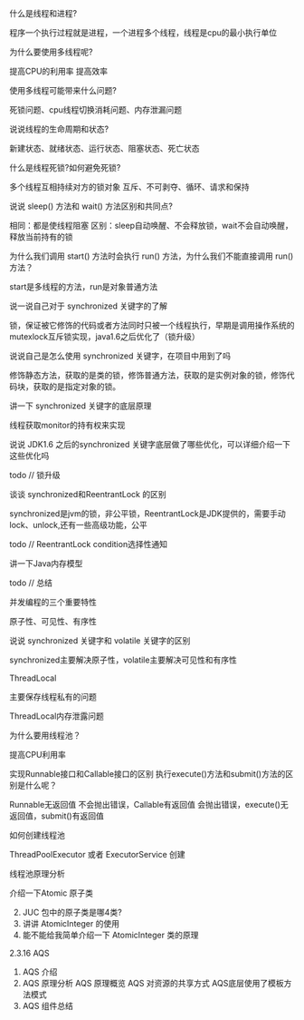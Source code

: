 什么是线程和进程?

程序一个执行过程就是进程，一个进程多个线程，线程是cpu的最小执行单位

为什么要使⽤多线程呢?

提高CPU的利用率 提高效率

使⽤多线程可能带来什么问题?

死锁问题、cpu线程切换消耗问题、内存泄漏问题

说说线程的⽣命周期和状态?

新建状态、就绪状态、运行状态、阻塞状态、死亡状态

什么是线程死锁?如何避免死锁?

多个线程互相持续对方的锁对象 互斥、不可剥夺、循环、请求和保持


说说 sleep() ⽅法和 wait() ⽅法区别和共同点?

相同：都是使线程阻塞
区别：sleep自动唤醒、不会释放锁，wait不会自动唤醒，释放当前持有的锁

为什么我们调⽤ start() ⽅法时会执⾏ run() ⽅法，为什么我们不能直接调⽤ run() ⽅法？

start是多线程的方法，run是对象普通方法


说⼀说⾃⼰对于 synchronized 关键字的了解

锁，保证被它修饰的代码或者方法同时只被一个线程执行，早期是调用操作系统的mutexlock互斥锁实现，java1.6之后优化了（锁升级）

说说⾃⼰是怎么使⽤ synchronized 关键字，在项⽬中⽤到了吗

修饰静态方法，获取的是类的锁，修饰普通方法，获取的是实例对象的锁，修饰代码块，获取的是指定对象的锁。

讲⼀下 synchronized 关键字的底层原理

线程获取monitor的持有权来实现

说说 JDK1.6 之后的synchronized 关键字底层做了哪些优化，可以详细介绍⼀下这些优化吗

todo // 锁升级

谈谈 synchronized和ReentrantLock 的区别

synchronized是jvm的锁，非公平锁，ReentrantLock是JDK提供的，需要手动lock、unlock,还有一些高级功能，公平

todo // ReentrantLock condition选择性通知


讲⼀下Java内存模型


todo //  总结


并发编程的三个重要特性

原子性、可见性、有序性

说说 synchronized 关键字和 volatile 关键字的区别

synchronized主要解决原子性，volatile主要解决可见性和有序性


ThreadLocal

主要保存线程私有的问题

ThreadLocal内存泄露问题


为什么要⽤线程池？

提高CPU利用率

实现Runnable接⼝和Callable接⼝的区别 执⾏execute()⽅法和submit()⽅法的区别是什么呢？

Runnable无返回值 不会抛出错误，Callable有返回值 会抛出错误，execute()无返回值，submit()有返回值

如何创建线程池

ThreadPoolExecutor 或者 ExecutorService 创建

线程池原理分析


介绍⼀下Atomic 原⼦类



2. JUC 包中的原⼦类是哪4类?
3. 讲讲 AtomicInteger 的使⽤
4. 能不能给我简单介绍⼀下 AtomicInteger 类的原理

2.3.16 AQS
1. AQS 介绍
2. AQS 原理分析
AQS 原理概览
AQS 对资源的共享⽅式
AQS底层使⽤了模板⽅法模式
3. AQS 组件总结
